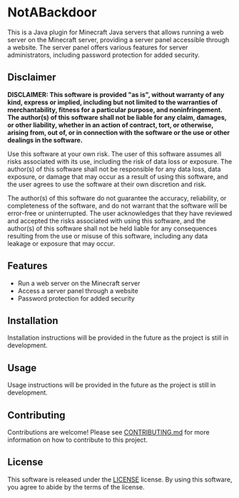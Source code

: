 # NotABackdoor

This is a Java plugin for Minecraft Java servers that allows running a web server on the Minecraft server, providing a server panel accessible through a website. The server panel offers various features for server administrators, including password protection for added security.

## Disclaimer

**DISCLAIMER: This software is provided "as is", without warranty of any kind, express or implied, including but not limited to the warranties of merchantability, fitness for a particular purpose, and noninfringement. The author(s) of this software shall not be liable for any claim, damages, or other liability, whether in an action of contract, tort, or otherwise, arising from, out of, or in connection with the software or the use or other dealings in the software.**

Use this software at your own risk. The user of this software assumes all risks associated with its use, including the risk of data loss or exposure. The author(s) of this software shall not be responsible for any data loss, data exposure, or damage that may occur as a result of using this software, and the user agrees to use the software at their own discretion and risk.

The author(s) of this software do not guarantee the accuracy, reliability, or completeness of the software, and do not warrant that the software will be error-free or uninterrupted. The user acknowledges that they have reviewed and accepted the risks associated with using this software, and the author(s) of this software shall not be held liable for any consequences resulting from the use or misuse of this software, including any data leakage or exposure that may occur.

## Features

- Run a web server on the Minecraft server
- Access a server panel through a website
- Password protection for added security

## Installation

Installation instructions will be provided in the future as the project is still in development.

## Usage

Usage instructions will be provided in the future as the project is still in development.

## Contributing

Contributions are welcome! Please see [CONTRIBUTING.md](https://github.com/LianJordaan/NotABackdoor/blob/master/CONTRIBUTING.md) for more information on how to contribute to this project.

## License

This software is released under the [LICENSE](https://github.com/LianJordaan/NotABackdoor/blob/master/LICENSE) license. By using this software, you agree to abide by the terms of the license.
